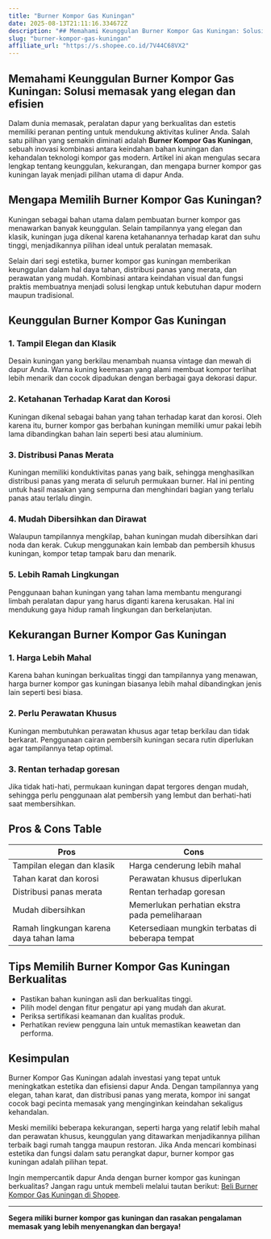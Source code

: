 ```yaml
---
title: "Burner Kompor Gas Kuningan"
date: 2025-08-13T21:11:16.334672Z
description: "## Memahami Keunggulan Burner Kompor Gas Kuningan: Solusi memasak yang elegan dan efisien..."
slug: "burner-kompor-gas-kuningan"
affiliate_url: "https://s.shopee.co.id/7V44C68VX2"
---
```

## Memahami Keunggulan Burner Kompor Gas Kuningan: Solusi memasak yang elegan dan efisien

Dalam dunia memasak, peralatan dapur yang berkualitas dan estetis memiliki peranan penting untuk mendukung aktivitas kuliner Anda. Salah satu pilihan yang semakin diminati adalah **Burner Kompor Gas Kuningan**, sebuah inovasi kombinasi antara keindahan bahan kuningan dan kehandalan teknologi kompor gas modern. Artikel ini akan mengulas secara lengkap tentang keunggulan, kekurangan, dan mengapa burner kompor gas kuningan layak menjadi pilihan utama di dapur Anda.

## Mengapa Memilih Burner Kompor Gas Kuningan?

Kuningan sebagai bahan utama dalam pembuatan burner kompor gas menawarkan banyak keunggulan. Selain tampilannya yang elegan dan klasik, kuningan juga dikenal karena ketahanannya terhadap karat dan suhu tinggi, menjadikannya pilihan ideal untuk peralatan memasak.

Selain dari segi estetika, burner kompor gas kuningan memberikan keunggulan dalam hal daya tahan, distribusi panas yang merata, dan perawatan yang mudah. Kombinasi antara keindahan visual dan fungsi praktis membuatnya menjadi solusi lengkap untuk kebutuhan dapur modern maupun tradisional.

## Keunggulan Burner Kompor Gas Kuningan

### 1. Tampil Elegan dan Klasik

Desain kuningan yang berkilau menambah nuansa vintage dan mewah di dapur Anda. Warna kuning keemasan yang alami membuat kompor terlihat lebih menarik dan cocok dipadukan dengan berbagai gaya dekorasi dapur.

### 2. Ketahanan Terhadap Karat dan Korosi

Kuningan dikenal sebagai bahan yang tahan terhadap karat dan korosi. Oleh karena itu, burner kompor gas berbahan kuningan memiliki umur pakai lebih lama dibandingkan bahan lain seperti besi atau aluminium.

### 3. Distribusi Panas Merata

Kuningan memiliki konduktivitas panas yang baik, sehingga menghasilkan distribusi panas yang merata di seluruh permukaan burner. Hal ini penting untuk hasil masakan yang sempurna dan menghindari bagian yang terlalu panas atau terlalu dingin.

### 4. Mudah Dibersihkan dan Dirawat

Walaupun tampilannya mengkilap, bahan kuningan mudah dibersihkan dari noda dan kerak. Cukup menggunakan kain lembab dan pembersih khusus kuningan, kompor tetap tampak baru dan menarik.

### 5. Lebih Ramah Lingkungan

Penggunaan bahan kuningan yang tahan lama membantu mengurangi limbah peralatan dapur yang harus diganti karena kerusakan. Hal ini mendukung gaya hidup ramah lingkungan dan berkelanjutan.

## Kekurangan Burner Kompor Gas Kuningan

### 1. Harga Lebih Mahal

Karena bahan kuningan berkualitas tinggi dan tampilannya yang menawan, harga burner kompor gas kuningan biasanya lebih mahal dibandingkan jenis lain seperti besi biasa.

### 2. Perlu Perawatan Khusus

Kuningan membutuhkan perawatan khusus agar tetap berkilau dan tidak berkarat. Penggunaan cairan pembersih kuningan secara rutin diperlukan agar tampilannya tetap optimal.

### 3. Rentan terhadap goresan

Jika tidak hati-hati, permukaan kuningan dapat tergores dengan mudah, sehingga perlu penggunaan alat pembersih yang lembut dan berhati-hati saat membersihkan.

## Pros & Cons Table

| **Pros** | **Cons** |
|------------------------|------------------------------|
| Tampilan elegan dan klasik | Harga cenderung lebih mahal |
| Tahan karat dan korosi | Perawatan khusus diperlukan |
| Distribusi panas merata | Rentan terhadap goresan |
| Mudah dibersihkan | Memerlukan perhatian ekstra pada pemeliharaan |
| Ramah lingkungan karena daya tahan lama | Ketersediaan mungkin terbatas di beberapa tempat |

## Tips Memilih Burner Kompor Gas Kuningan Berkualitas

- Pastikan bahan kuningan asli dan berkualitas tinggi.
- Pilih model dengan fitur pengatur api yang mudah dan akurat.
- Periksa sertifikasi keamanan dan kualitas produk.
- Perhatikan review pengguna lain untuk memastikan keawetan dan performa.

## Kesimpulan

Burner Kompor Gas Kuningan adalah investasi yang tepat untuk meningkatkan estetika dan efisiensi dapur Anda. Dengan tampilannya yang elegan, tahan karat, dan distribusi panas yang merata, kompor ini sangat cocok bagi pecinta memasak yang menginginkan keindahan sekaligus kehandalan.

Meski memiliki beberapa kekurangan, seperti harga yang relatif lebih mahal dan perawatan khusus, keunggulan yang ditawarkan menjadikannya pilihan terbaik bagi rumah tangga maupun restoran. Jika Anda mencari kombinasi estetika dan fungsi dalam satu perangkat dapur, burner kompor gas kuningan adalah pilihan tepat.

Ingin mempercantik dapur Anda dengan burner kompor gas kuningan berkualitas? Jangan ragu untuk membeli melalui tautan berikut: [Beli Burner Kompor Gas Kuningan di Shopee](https://s.shopee.co.id/7V44C68VX2).

---

**Segera miliki burner kompor gas kuningan dan rasakan pengalaman memasak yang lebih menyenangkan dan bergaya!**
